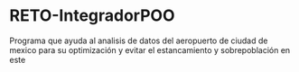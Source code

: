 # RETO-IntegradorPOO
Programa que ayuda al analisis de datos del aeropuerto de ciudad de mexico para su optimización y evitar el estancamiento y sobrepoblación en este
